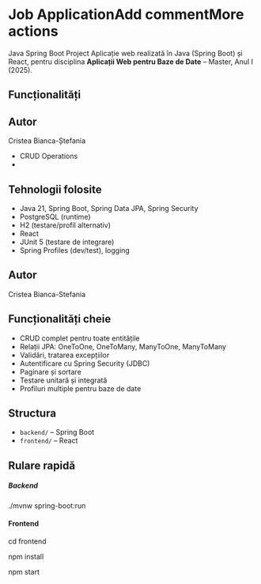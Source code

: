 # Job ApplicationAdd commentMore actions

Java Spring Boot Project
Aplicație web realizată în Java (Spring Boot) și React, pentru disciplina **Aplicații Web pentru Baze de Date** – Master, Anul I (2025).

## Funcționalități
## Autor
Cristea Bianca-Ștefania

- CRUD Operations
-
## Tehnologii folosite
- Java 21, Spring Boot, Spring Data JPA, Spring Security
- PostgreSQL (runtime)
- H2 (testare/profil alternativ)
- React
- JUnit 5 (testare de integrare)
- Spring Profiles (dev/test), logging

## Autor
Cristea Bianca-Stefania
## Funcționalități cheie
- CRUD complet pentru toate entitățile
- Relații JPA: OneToOne, OneToMany, ManyToOne, ManyToMany
- Validări, tratarea excepțiilor
- Autentificare cu Spring Security (JDBC)
- Paginare și sortare
- Testare unitară și integrată
- Profiluri multiple pentru baze de date

## Structura
- `backend/` – Spring Boot
- `frontend/` – React

## Rulare rapidă
##### Backend
./mvnw spring-boot:run

#### Frontend
cd frontend

npm install

npm start